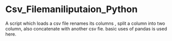 # Csv_Filemaniliputaion_Python
A script which loads a csv file renames its columns , split a column into two column, also concatenate with another csv fie. basic uses of pandas is used here. 

